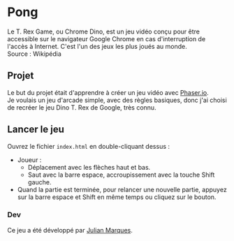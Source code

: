 # Pong

Le T. Rex Game, ou Chrome Dino, est un jeu vidéo conçu pour être accessible sur le navigateur Google Chrome en cas d'interruption de l'accès à Internet. C'est l'un des jeux les plus joués au monde.  
Source : Wikipédia

## Projet

Le but du projet était d'apprendre à créer un jeu vidéo avec [Phaser.io](https://phaser.io/).  
Je voulais un jeu d'arcade simple, avec des règles basiques, donc j'ai choisi de recréer le jeu Dino T. Rex de Google, très connu.

## Lancer le jeu

Ouvrez le fichier `index.html` en double-cliquant dessus :

- Joueur :
    - Déplacement avec les flèches haut et bas.
    - Saut avec la barre espace, accroupissement avec la touche Shift gauche.
- Quand la partie est terminée, pour relancer une nouvelle partie, appuyez sur la barre espace et Shift en même temps ou cliquez sur le bouton.

### Dev

Ce jeu a été développé par [Julian Marques](https://github.com/julian2bot/).
